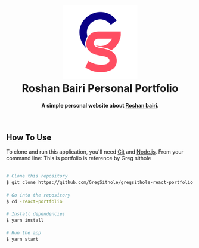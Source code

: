 <h1 align="center">
  <br>
  <a href="">
  <img src="./src/assets/light-logo.svg" alt="Roshan bairi" width="200"></a>
  <br>
  Roshan Bairi Personal Portfolio
  <br>
</h1>

<h4 align="center">A simple personal website about <a href="" target="_blank">Roshan bairi</a>.</h4>

<br>



## How To Use

To clone and run this application, you'll need [Git](https://git-scm.com) and [Node.js](https://nodejs.org/en/download/). From your command line:
This is portfolio is reference by Greg sithole
```bash

# Clone this repository
$ git clone https://github.com/GregSithole/gregsithole-react-portfolio

# Go into the repository
$ cd -react-portfolio

# Install dependencies
$ yarn install

# Run the app
$ yarn start
```

<!-- ## Credits

This website uses the following open source packages:

- [Node.js](https://nodejs.org/)

## Related

[markdownify-web](https://github.com/amitmerchant1990/markdownify-web) - Web version of Markdownify

## Support -->

<!-- <a href="https://www.buymeacoffee.com/5Zn8Xh3l9" target="_blank"><img src="https://www.buymeacoffee.com/assets/img/custom_images/purple_img.png" alt="Buy Me A Coffee" style="height: 41px !important;width: 174px !important;box-shadow: 0px 3px 2px 0px rgba(190, 190, 190, 0.5) !important;-webkit-box-shadow: 0px 3px 2px 0px rgba(190, 190, 190, 0.5) !important;" ></a> -->

<!-- <p>Or</p>

<a href="https://www.patreon.com/amitmerchant">
	<img src="https://c5.patreon.com/external/logo/become_a_patron_button@2x.png" width="160">
</a> -->

<!-- ## You may also like...

- [Pomolectron](https://github.com/amitmerchant1990/pomolectron) - A pomodoro app
- [Correo](https://github.com/amitmerchant1990/correo) - A menubar/taskbar Gmail App for Windows and macOS

## License

MIT

---

> [amitmerchant.com](https://www.amitmerchant.com) &nbsp;&middot;&nbsp;
> GitHub [@amitmerchant1990](https://github.com/amitmerchant1990) &nbsp;&middot;&nbsp;
> Twitter [@amit_merchant](https://twitter.com/amit_merchant) -->
